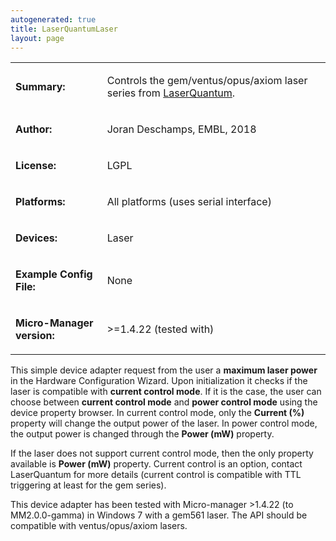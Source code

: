 ```yaml
---
autogenerated: true
title: LaserQuantumLaser
layout: page
---
```


<table>
<tr>
<td markdown="1">

**Summary:**

</td>
<td markdown="1">

Controls the gem/ventus/opus/axiom laser series from
[LaserQuantum](https://www.laserquantum.com/).

</td>
</tr>
<tr>
<td markdown="1">

**Author:**

</td>
<td markdown="1">

Joran Deschamps, EMBL, 2018

</td>
</tr>
<tr>
<td markdown="1">

**License:**

</td>
<td markdown="1">

LGPL

</td>
</tr>
<tr>
<td markdown="1">

**Platforms:**

</td>
<td markdown="1">

All platforms (uses serial interface)

</td>
</tr>
<tr>
<td markdown="1">

**Devices:**

</td>
<td markdown="1">

Laser

</td>
</tr>
<tr>
<td markdown="1">

**Example Config File:**

</td>
<td markdown="1">

None

</td>
</tr>
<tr>
<td markdown="1">

**Micro-Manager version:**

</td>
<td markdown="1">

&gt;=1.4.22 (tested with)

</td>
</tr>
</table>

This simple device adapter request from the user a **maximum laser
power** in the Hardware Configuration Wizard. Upon initialization it
checks if the laser is compatible with **current control mode**. If it
is the case, the user can choose between **current control mode** and
**power control mode** using the device property browser. In current
control mode, only the **Current (%)** property will change the output
power of the laser. In power control mode, the output power is changed
through the **Power (mW)** property.

If the laser does not support current control mode, then the only
property available is **Power (mW)** property. Current control is an
option, contact LaserQuantum for more details (current control is
compatible with TTL triggering at least for the gem series).

This device adapter has been tested with Micro-manager &gt;1.4.22 (to
MM2.0.0-gamma) in Windows 7 with a gem561 laser. The API should be
compatible with ventus/opus/axiom lasers.

